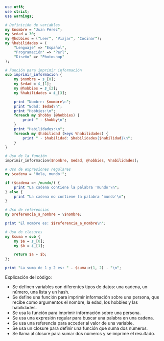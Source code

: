 ```perl
use utf8;
use strict;
use warnings;

# Definición de variables
my $nombre = "Juan Pérez";
my $edad = 30;
my @hobbies = ("Leer", "Viajar", "Cocinar");
my %habilidades = (
    "Lenguaje" => "Español",
    "Programación" => "Perl",
    "Diseño" => "Photoshop"
);

# Función para imprimir información
sub imprimir_informacion {
    my $nombre = $_[0];
    my $edad = $_[1];
    my @hobbies = $_[2];
    my %habilidades = $_[3];

    print "Nombre: $nombre\n";
    print "Edad: $edad\n";
    print "Hobbies:\n";
    foreach my $hobby (@hobbies) {
        print " - $hobby\n";
    }
    print "Habilidades:\n";
    foreach my $habilidad (keys %habilidades) {
        print " - $habilidad: $habilidades{$habilidad}\n";
    }
}

# Uso de la función
imprimir_informacion($nombre, $edad, @hobbies, %habilidades);

# Uso de expresiones regulares
my $cadena = "Hola, mundo!";

if ($cadena =~ /mundo/) {
    print "La cadena contiene la palabra 'mundo'\n";
} else {
    print "La cadena no contiene la palabra 'mundo'\n";
}

# Uso de referencias
my $referencia_a_nombre = \$nombre;

print "El nombre es: $$referencia_a_nombre\n";

# Uso de closures
my $suma = sub {
    my $a = $_[0];
    my $b = $_[1];

    return $a + $b;
};

print "La suma de 1 y 2 es: " . $suma->(1, 2) . "\n";
```

Explicación del código:

* Se definen variables con diferentes tipos de datos: una cadena, un número, una lista y un hash.
* Se define una función para imprimir información sobre una persona, que recibe como argumentos el nombre, la edad, los hobbies y las habilidades.
* Se usa la función para imprimir información sobre una persona.
* Se usa una expresión regular para buscar una palabra en una cadena.
* Se usa una referencia para acceder al valor de una variable.
* Se usa un closure para definir una función que suma dos números.
* Se llama al closure para sumar dos números y se imprime el resultado.
